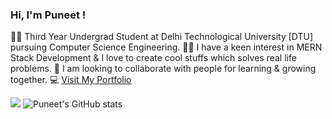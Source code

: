 ### Hi, I'm Puneet ! 
👨‍🎓 Third Year Undergrad Student at Delhi Technological University [DTU] pursuing Computer Science Engineering.
👨‍💻 I have a keen interest in MERN Stack Development & I love to create cool stuffs which solves real life problems.
🤝 I am looking to collaborate with people for learning & growing together.
💻 [Visit My Portfolio](https://puneetkrportfolio.netlify.app/)

![](https://leetcard.jacoblin.cool/puneetkr_0609pk?theme=unicorn)
![Puneet's GitHub stats](https://github-readme-stats.vercel.app/api?username=puneetkr-06&show_icons=true&theme=radical)


